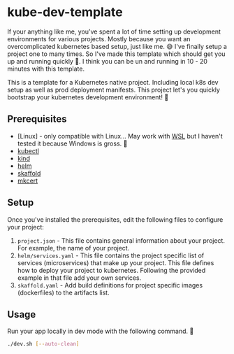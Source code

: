 # kube-dev-template

If your anything like me, you've spent a lot of time setting up development environments for various projects.
Mostly because you want an overcomplicated kubernetes based setup, just like me. :sweat_smile:
I've finally setup a project one to many times. So I've made this template which should get you up and running 
quickly :racehorse:. I think you can be un and running in 10 - 20 minutes with this template. 

This is a template for a Kubernetes native project. Including local k8s dev setup as well as prod deployment manifests. 
This project let's you quickly bootstrap your kubernetes development environment! :rocket: 

## Prerequisites
- [Linux] - only compatible with Linux... May work with [WSL](https://learn.microsoft.com/en-us/windows/wsl/install) but I haven't tested it because Windows is gross. :poop:
- [kubectl](https://kubernetes.io/docs/tasks/tools/install-kubectl-linux/)  
- [kind](https://kind.sigs.k8s.io/docs/user/quick-start/)
- [helm](https://helm.sh/docs/intro/install/)
- [skaffold](https://skaffold.dev/docs/install/)
- [mkcert](https://github.com/FiloSottile/mkcert)

## Setup

Once you've installed the prerequisites, edit the following files to configure your project:
1. `project.json` - This file contains general information about your project. For example, the name of your project.
2. `helm/services.yaml` - This file contains the project specific list of services (microservices) that make up your project. This file defines how to deploy your project to kubernetes. Following the provided example in that file add your own services.
3. `skaffold.yaml` - Add build definitions for project specific images (dockerfiles) to the artifacts list. 

## Usage

Run your app locally in dev mode with the following command. :rocket:

```bash 
./dev.sh [--auto-clean]
```